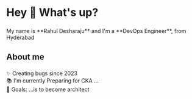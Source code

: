 <h1 align="left">Hey 👋 What's up?</h1>

###

<p align="left">My name is **Rahul Desharaju** and I'm a **DevOps Engineer**, from Hyderabad</p>

###

<h2 align="left">About me</h2>

###

<p align="left">✨ Creating bugs since 2023<br>📚 I'm currently Preparing for CKA ...<br>🎯 Goals: ...is to become architect<br></p>

###
